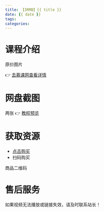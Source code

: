 ```yaml
---
title: 【3RMB】{{ title }}
date: {{ date }}
tags:
categories:
---
```

# 课程介绍
> 

原价图片

<!-- more -->

👉 [去慕课网查看详情](https://coding.imooc.com/class/177.html)

# 网盘截图
两张
👉 [教程预览](随便选一个教程预览)

# 获取资源
- [点击购买](商品链接)
- 扫码购买

商品二维码

# 售后服务

如果视频无法播放或链接失效，请及时联系站长！
